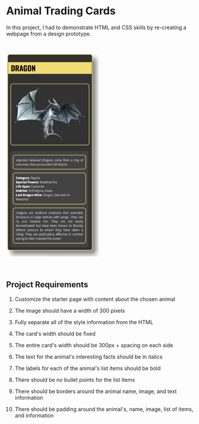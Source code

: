 # Animal Trading Cards
In this project, I had to demonstrate HTML and CSS skills by re-creating a webpage from a design prototype.

<br>

<img src="/school-projects/1-animal-trading-card/card.png" title="Dragon" alt="Dragon" width="250" height=""/>&nbsp;

<br>

## Project Requirements
1. Customize the starter page with content about the chosen animal

2. The image should have a width of 300 pixels

3. Fully separate all of the style information from the HTML

4. The card's width should be fixed

5. The entire card's width should be 300px + spacing on each side

6. The text for the animal's interesting facts should be in italics

7. The labels for each of the animal's list items should be bold

8. There should be no bullet points for the list items

9. There should be borders around the animal name, image, and text information

10. There should be padding around the animal's, name, image, list of items, and information
